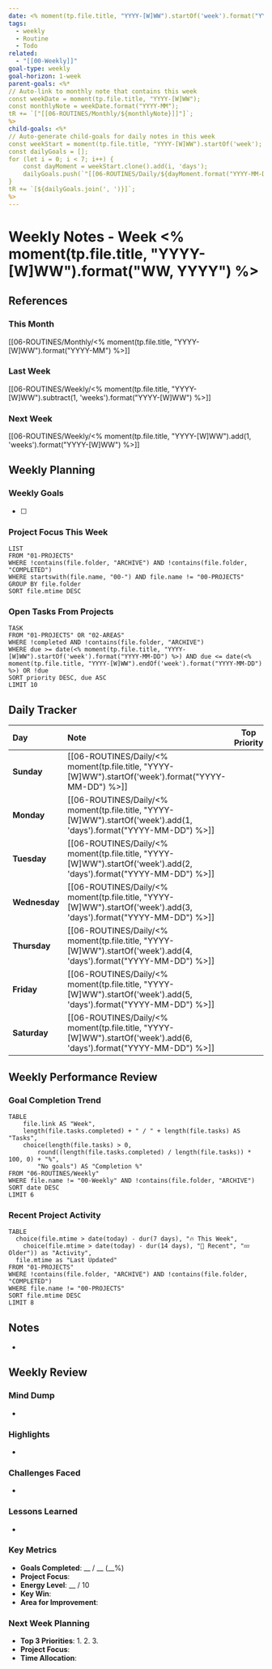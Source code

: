 ```yaml
---
date: <% moment(tp.file.title, "YYYY-[W]WW").startOf('week').format("YYYY-MM-DD") %>
tags:
  - weekly
  - Routine
  - Todo
related:
  - "[[00-Weekly]]"
goal-type: weekly
goal-horizon: 1-week
parent-goals: <%*
// Auto-link to monthly note that contains this week
const weekDate = moment(tp.file.title, "YYYY-[W]WW");
const monthlyNote = weekDate.format("YYYY-MM");
tR += `["[[06-ROUTINES/Monthly/${monthlyNote}]]"]`;
%>
child-goals: <%*
// Auto-generate child-goals for daily notes in this week
const weekStart = moment(tp.file.title, "YYYY-[W]WW").startOf('week');
const dailyGoals = [];
for (let i = 0; i < 7; i++) {
    const dayMoment = weekStart.clone().add(i, 'days');
    dailyGoals.push(`"[[06-ROUTINES/Daily/${dayMoment.format("YYYY-MM-DD")}]]"`);
}
tR += `[${dailyGoals.join(', ')}]`;
%>
---
```

# Weekly Notes - Week <% moment(tp.file.title, "YYYY-[W]WW").format("WW, YYYY") %>

## References
### This Month
[[06-ROUTINES/Monthly/<% moment(tp.file.title, "YYYY-[W]WW").format("YYYY-MM") %>]]
### Last Week
[[06-ROUTINES/Weekly/<% moment(tp.file.title, "YYYY-[W]WW").subtract(1, 'weeks').format("YYYY-[W]WW") %>]]
### Next Week
[[06-ROUTINES/Weekly/<% moment(tp.file.title, "YYYY-[W]WW").add(1, 'weeks').format("YYYY-[W]WW") %>]]

## Weekly Planning

### Weekly Goals
- [ ] 

### Project Focus This Week
```dataview
LIST
FROM "01-PROJECTS"
WHERE !contains(file.folder, "ARCHIVE") AND !contains(file.folder, "COMPLETED")
WHERE startswith(file.name, "00-") AND file.name != "00-PROJECTS"
GROUP BY file.folder
SORT file.mtime DESC
```

### Open Tasks From Projects
```dataview
TASK
FROM "01-PROJECTS" OR "02-AREAS"
WHERE !completed AND !contains(file.folder, "ARCHIVE")
WHERE due >= date(<% moment(tp.file.title, "YYYY-[W]WW").startOf('week').format("YYYY-MM-DD") %>) AND due <= date(<% moment(tp.file.title, "YYYY-[W]WW").endOf('week').format("YYYY-MM-DD") %>) OR !due
SORT priority DESC, due ASC
LIMIT 10
```

## Daily Tracker

| Day           | Note                                                                                                                | Top Priority |
| :------------ | :------------------------------------------------------------------------------------------------------------------ | :----------: |
| **Sunday**    | [[06-ROUTINES/Daily/<% moment(tp.file.title, "YYYY-[W]WW").startOf('week').format("YYYY-MM-DD") %>]]                |              |
| **Monday**    | [[06-ROUTINES/Daily/<% moment(tp.file.title, "YYYY-[W]WW").startOf('week').add(1, 'days').format("YYYY-MM-DD") %>]] |              |
| **Tuesday**   | [[06-ROUTINES/Daily/<% moment(tp.file.title, "YYYY-[W]WW").startOf('week').add(2, 'days').format("YYYY-MM-DD") %>]] |              |
| **Wednesday** | [[06-ROUTINES/Daily/<% moment(tp.file.title, "YYYY-[W]WW").startOf('week').add(3, 'days').format("YYYY-MM-DD") %>]] |              |
| **Thursday**  | [[06-ROUTINES/Daily/<% moment(tp.file.title, "YYYY-[W]WW").startOf('week').add(4, 'days').format("YYYY-MM-DD") %>]] |              |
| **Friday**    | [[06-ROUTINES/Daily/<% moment(tp.file.title, "YYYY-[W]WW").startOf('week').add(5, 'days').format("YYYY-MM-DD") %>]] |              |
| **Saturday**  | [[06-ROUTINES/Daily/<% moment(tp.file.title, "YYYY-[W]WW").startOf('week').add(6, 'days').format("YYYY-MM-DD") %>]] |              |

## Weekly Performance Review

### Goal Completion Trend
```dataview
TABLE 
    file.link AS "Week",
    length(file.tasks.completed) + " / " + length(file.tasks) AS "Tasks",
    choice(length(file.tasks) > 0, 
        round((length(file.tasks.completed) / length(file.tasks)) * 100, 0) + "%", 
        "No goals") AS "Completion %"
FROM "06-ROUTINES/Weekly"
WHERE file.name != "00-Weekly" AND !contains(file.folder, "ARCHIVE")
SORT date DESC
LIMIT 6
```

### Recent Project Activity
```dataview
TABLE 
  choice(file.mtime > date(today) - dur(7 days), "🔥 This Week", 
    choice(file.mtime > date(today) - dur(14 days), "📅 Recent", "💤 Older")) as "Activity",
  file.mtime as "Last Updated"
FROM "01-PROJECTS"
WHERE !contains(file.folder, "ARCHIVE") AND !contains(file.folder, "COMPLETED")
WHERE file.name != "00-PROJECTS"
SORT file.mtime DESC
LIMIT 8
```

## Notes
- 

## Weekly Review
### Mind Dump
- 

### Highlights
- 

### Challenges Faced
- 

### Lessons Learned
- 

### Key Metrics
- **Goals Completed**: __ / __ (__%)
- **Project Focus**: 
- **Energy Level**: __ / 10
- **Key Win**: 
- **Area for Improvement**: 

### Next Week Planning
- **Top 3 Priorities**: 
  1. 
  2. 
  3. 
- **Project Focus**: 
- **Time Allocation**: 
